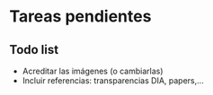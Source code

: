 
Tareas pendientes
=================

Todo list
---------

 * Acreditar las imágenes (o cambiarlas)
 * Incluir referencias: transparencias DIA, papers,...